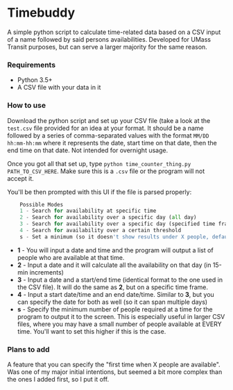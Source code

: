 # Timebuddy

A simple python script to calculate time-related data based on a CSV input of a name followed by said persons availabilities. Developed for UMass Transit purposes, but can serve a larger majority for the same reason.

### Requirements

 * Python 3.5+
 * A CSV file with your data in it

### How to use

Download the python script and set up your CSV file (take a look at the `test.csv` file provided for an idea at your format. It should be a name followed by a series of comma-separated values with the format `MM/DD hh:mm-hh:mm` where it represents the date, start time on that date, then the end time on that date. Not intended for overnight usage.

Once you got all that set up, type `python time_counter_thing.py PATH_TO_CSV_HERE`. Make sure this is a `.csv` file or the program will not accept it.

You'll be then prompted with this UI if the file is parsed properly:

```py
    Possible Modes 
    1 - Search for availability at specific time
    2 - Search for availability over a specific day (all day)
    3 - Search for availability over a specific day (specified time frame)
    4 - Search for availability over a certain threshold
    s - Set a minimum (so it doesn't show results under X people, default 0)
```

* **1** - You will input a date and time and the program will output a list of people who are available at that time.
* **2** - Input a date and it will calculate all the availability on that day (in 15-min increments)
* **3** - Input a date and a start/end time (identical format to the one used in the CSV file). It will do the same as **2**, but on a specific time frame.
* **4** - Input a start date/time and an end date/time. Similar to **3**, but you can specify the date for both as well (so it can span multiple days)
* **s** - Specify the minimum number of people required at a time for the program to output it to the screen. This is especially useful in larger CSV files, where you may have a small number of people available at EVERY time. You'll want to set this higher if this is the case.

### Plans to add

A feature that you can specify the "first time when X people are available". Was one of my major initial intentions, but seemed a bit more complex than the ones I added first, so I put it off.
